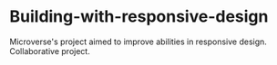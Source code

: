 # Building-with-responsive-design
Microverse's project aimed to improve abilities in responsive design. Collaborative project.
